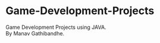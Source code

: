 # Game-Development-Projects <br>
Game Development Projects using JAVA.<br>
By Manav Gathibandhe.<br>
